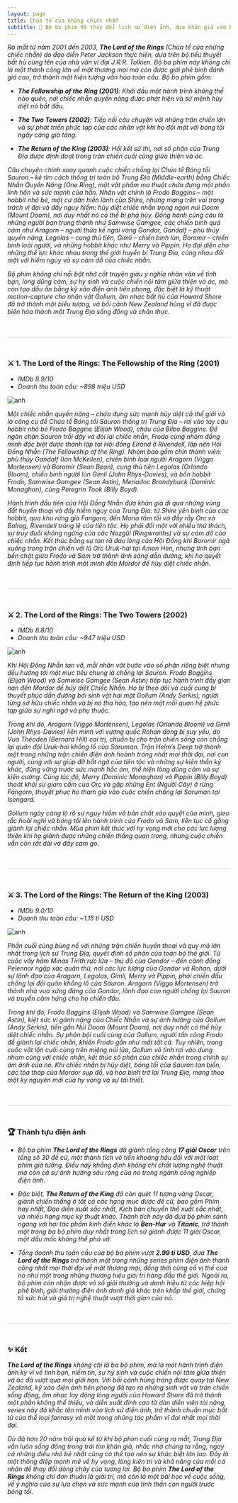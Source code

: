 ```yaml
---
layout: page
title: Chúa tể của những chiếc nhẫn
subtitle: 🌋 Bộ ba phim đã thay đổi lịch sử điện ảnh, đưa khán giả vào hành trình kỳ vĩ của tình bạn, lòng dũng cảm và hy sinh.
---
```


_Ra mắt từ năm 2001 đến 2003, **The Lord of the Rings** (Chúa tể của những chiếc nhẫn) do đạo diễn Peter Jackson thực hiện, dựa trên bộ tiểu thuyết bất hủ cùng tên của nhà văn vĩ đại J.R.R. Tolkien. Bộ ba phim này không chỉ là một thành công lớn về mặt thương mại mà còn được giới phê bình đánh giá cao, trở thành một hiện tượng văn hóa toàn cầu. Bộ ba phim gồm:_

* _**The Fellowship of the Ring (2001)**: Khởi đầu một hành trình không thể nào quên, nơi chiếc nhẫn quyền năng được phát hiện và sứ mệnh hủy diệt nó bắt đầu._

* _**The Two Towers (2002)**: Tiếp nối câu chuyện với những trận chiến lớn và sự phát triển phức tạp của các nhân vật khi họ đối mặt với bóng tối ngày càng gia tăng._

* _**The Return of the King (2003)**: Hồi kết sử thi, nơi số phận của Trung Địa được định đoạt trong trận chiến cuối cùng giữa thiện và ác._

_Câu chuyện chính xoay quanh cuộc chiến chống lại Chúa tể Bóng tối Sauron – kẻ tìm cách thống trị toàn bộ Trung Địa (Middle-earth) bằng Chiếc Nhẫn Quyền Năng (One Ring), một vật phẩm ma thuật chứa đựng một phần linh hồn và sức mạnh của hắn. Nhân vật chính là Frodo Baggins – một hobbit nhỏ bé, một cư dân hiền lành của Shire, nhưng mang trên vai trọng trách vĩ đại và đầy nguy hiểm: hủy diệt chiếc nhẫn trong ngọn núi Doom (Mount Doom), nơi duy nhất nó có thể bị phá hủy. Đồng hành cùng cậu là những người bạn trung thành như Samwise Gamgee, các chiến binh quả cảm như Aragorn – người thừa kế ngai vàng Gondor, Gandalf – phù thủy quyền năng, Legolas – cung thủ tiên, Gimli – chiến binh lùn, Boromir – chiến binh loài người, và những hobbit khác như Merry và Pippin. Họ đại diện cho những thế lực khác nhau trong thế giới huyền bí Trung Địa, cùng nhau đối mặt với hiểm nguy và sự cám dỗ của chiếc nhẫn._

_Bộ phim không chỉ nổi bật nhờ cốt truyện giàu ý nghĩa nhân văn về tình bạn, lòng dũng cảm, sự hy sinh và cuộc chiến nội tâm giữa thiện và ác, mà còn tạo dấu ấn bằng kỹ xảo điện ảnh tiên phong, đặc biệt là kỹ thuật motion-capture cho nhân vật Gollum, âm nhạc bất hủ của Howard Shore đã trở thành một biểu tượng, và bối cảnh New Zealand hùng vĩ đã được biến hóa thành một Trung Địa sống động và chân thực._

<div style="border: 1px solid #e6e6e6; margin:48px 0"></div>

### ⚔️ 1. The Lord of the Rings: The Fellowship of the Ring (2001)
* _IMDb 8.9/10_
* _Doanh thu toàn cầu: ~898 triệu USD_

![anh](/assets/img/the-lord-of-the-rings-1.jpg)

_Một chiếc nhẫn quyền năng – chứa đựng sức mạnh hủy diệt cả thế giới và là công cụ để Chúa tể Bóng tối Sauron thống trị Trung Địa – rơi vào tay cậu hobbit nhỏ bé Frodo Baggins (Elijah Wood), cháu của Bilbo Baggins. Để ngăn chặn Sauron trỗi dậy và đòi lại chiếc nhẫn, Frodo cùng nhóm đồng minh đặc biệt được thành lập tại Hội đồng Elrond ở Rivendell, lập nên Hội Đồng Nhẫn (The Fellowship of the Ring). Nhóm bao gồm chín thành viên: phù thủy Gandalf (Ian McKellen), chiến binh loài người Aragorn (Viggo Mortensen) và Boromir (Sean Bean), cung thủ tiên Legolas (Orlando Bloom), chiến binh người lùn Gimli (John Rhys-Davies), và bốn hobbit Frodo, Samwise Gamgee (Sean Astin), Meriadoc Brandybuck (Dominic Monaghan), cùng Peregrin Took (Billy Boyd)._

_Hành trình đầu tiên của Hội Đồng Nhẫn đưa khán giả đi qua những vùng đất huyền thoại và đầy hiểm nguy của Trung Địa: từ Shire yên bình của các hobbit, qua khu rừng già Fangorn, đến Moria tăm tối và đầy rẫy Orc và Balrog, Rivendell tráng lệ của tiên tộc. Họ phải đối mặt với nhiều thử thách, sự truy đuổi không ngừng của các Nazgûl (Ringwraiths) và sự cám dỗ của chiếc nhẫn. Kết thúc bằng sự tan rã đau lòng của Hội Đồng khi Boromir ngã xuống trong trận chiến với lũ Orc Uruk-hai tại Amon Hen, nhưng tình bạn bền chặt giữa Frodo và Sam trở thành ánh sáng dẫn đường, khi họ quyết định tiếp tục hành trình một mình đến Mordor để hủy diệt chiếc nhẫn._

<div style="border: 1px solid #e6e6e6; margin:48px 0"></div>

### ⚔️ 2. The Lord of the Rings: The Two Towers (2002)

* _IMDb 8.8/10_
* _Doanh thu toàn cầu: ~947 triệu USD_

![anh](/assets/img/the-lord-of-the-rings-2.jpg)

_Khi Hội Đồng Nhẫn tan vỡ, mỗi nhân vật bước vào số phận riêng biệt nhưng đều hướng tới một mục tiêu chung là chống lại Sauron. Frodo Baggins (Elijah Wood) và Samwise Gamgee (Sean Astin) tiếp tục hành trình đầy gian nan đến Mordor để hủy diệt Chiếc Nhẫn. Họ bị theo dõi và cuối cùng bị thuyết phục dẫn đường bởi sinh vật hai mặt Gollum (Andy Serkis), người từng sở hữu chiếc nhẫn và bị nó tha hóa, tạo nên một mối quan hệ phức tạp giữa sự nghi ngờ và phụ thuộc._

_Trong khi đó, Aragorn (Viggo Mortensen), Legolas (Orlando Bloom) và Gimli (John Rhys-Davies) liên minh với vương quốc Rohan đang bị suy yếu, do Vua Théoden (Bernard Hill) cai trị, chuẩn bị cho trận chiến sống còn chống lại quân đội Uruk-hai khổng lồ của Saruman. Trận Helm’s Deep trở thành một trong những trận chiến điện ảnh hoành tráng nhất mọi thời đại, nơi con người, cùng với sự giúp đỡ bất ngờ của tiên tộc và những sự kiện thần kỳ khác, đứng vững trước sức mạnh hắc ám, thể hiện lòng dũng cảm và sự kiên cường. Cùng lúc đó, Merry (Dominic Monaghan) và Pippin (Billy Boyd) thoát khỏi sự giam cầm của Orc và gặp những Ent (Người Cây) ở rừng Fangorn, thuyết phục họ tham gia vào cuộc chiến chống lại Saruman tại Isengard._

_Gollum ngày càng lộ rõ sự nguy hiểm và bản chất xảo quyệt của mình, gieo rắc hoài nghi và bóng tối lên hành trình của Frodo và Sam, liên tục cố gắng giành lại chiếc nhẫn. Mùa phim kết thúc với hy vọng mới cho các lực lượng thiện khi họ giành được những chiến thắng quan trọng, nhưng cuộc chiến vẫn còn rất dài và đầy cam go._

<div style="border: 1px solid #e6e6e6; margin:48px 0"></div>

### ⚔️ 3. The Lord of the Rings: The Return of the King (2003)

* _IMDb 9.0/10_
* _Doanh thu toàn cầu: ~1.15 tỉ USD_

![anh](/assets/img/the-lord-of-the-rings-3.jpg)

_Phần cuối cùng bùng nổ với những trận chiến huyền thoại và quy mô lớn nhất trong lịch sử Trung Địa, quyết định số phận của toàn bộ thế giới. Từ cuộc vây hãm Minas Tirith rực lửa – thủ đô của Gondor – đến cánh đồng Pelennor ngập xác quân thù, nơi các lực lượng của Gondor và Rohan, dưới sự lãnh đạo của Aragorn, Legolas, Gimli, Merry và Pippin, phải chiến đấu chống lại đội quân khổng lồ của Sauron. Aragorn (Viggo Mortensen) trở thành nhà vua xứng đáng của Gondor, lãnh đạo con người chống lại Sauron và truyền cảm hứng cho họ chiến đấu._

_Trong khi đó, Frodo Baggins (Elijah Wood) và Samwise Gamgee (Sean Astin), kiệt sức vì gánh nặng của Chiếc Nhẫn và sự ảnh hưởng của Gollum (Andy Serkis), tiến gần Núi Doom (Mount Doom), nơi duy nhất có thể hủy diệt chiếc nhẫn. Sự phản bội cuối cùng của Gollum, người tấn công Frodo để giành lại chiếc nhẫn, khiến Frodo gần như mất tất cả. Tuy nhiên, trong cuộc vật lộn cuối cùng trên miệng núi lửa, Gollum vô tình rơi vào dung nham cùng với chiếc nhẫn, kết thúc số phận của chiếc nhẫn trong chính sự ám ảnh của nó. Khi chiếc nhẫn bị hủy diệt, bóng tối của Sauron tan biến, các tòa tháp của Mordor sụp đổ, và hòa bình trở lại Trung Địa, mang theo một kỷ nguyên mới của hy vọng và sự tái thiết._

<div style="border: 1px solid #e6e6e6; margin:48px 0"></div>

### 🏆 Thành tựu điện ảnh

* _Bộ ba phim **The Lord of the Rings** đã giành tổng cộng **17 giải Oscar** trên tổng số 30 đề cử, một thành tích vô tiền khoáng hậu đối với một loạt phim giả tưởng. Điều này khẳng định không chỉ chất lượng nghệ thuật mà còn cả sự ảnh hưởng sâu rộng của nó trong ngành công nghiệp điện ảnh._

* _Đặc biệt, **The Return of the King** đã càn quét 11 tượng vàng Oscar, giành chiến thắng ở tất cả các hạng mục được đề cử, bao gồm Phim hay nhất, Đạo diễn xuất sắc nhất, Kịch bản chuyển thể xuất sắc nhất, và nhiều hạng mục kỹ thuật khác. Thành tích này đã đưa bộ phim sánh ngang với hai tác phẩm kinh điển khác là **Ben-Hur** và **Titanic**, trở thành một trong ba bộ phim duy nhất trong lịch sử giành được 11 giải Oscar, một dấu mốc không thể phá vỡ._

* _Tổng doanh thu toàn cầu của bộ ba phim vượt **2.99 tỉ USD**, đưa **The Lord of the Rings** trở thành một trong những series phim điện ảnh thành công nhất mọi thời đại về mặt thương mại, đồng thời củng cố vị thế của nó như một trong những thương hiệu giải trí hàng đầu thế giới. Ngoài ra, bộ phim còn nhận được vô số giải thưởng và danh hiệu từ các hiệp hội phê bình, giải thưởng điện ảnh danh giá khác trên khắp thế giới, chứng tỏ sức hút và giá trị nghệ thuật vượt thời gian của nó._

<div style="border: 1px solid #e6e6e6; margin:48px 0"></div>

### ✨ Kết
_**The Lord of the Rings** không chỉ là ba bộ phim, mà là một hành trình điện ảnh kỳ vĩ về tình bạn, niềm tin, sự hy sinh và cuộc chiến nội tâm giữa thiện và ác đã vượt qua mọi giới hạn. Với bối cảnh hùng tráng được quay tại New Zealand, kỹ xảo điện ảnh tiên phong đã tạo ra những sinh vật và trận chiến sống động, âm nhạc lay động lòng người của Howard Shore đã trở thành một phần không thể thiếu, và diễn xuất đỉnh cao từ dàn diễn viên tài năng, series này đã khắc tên mình vào lịch sử điện ảnh, trở thành chuẩn mực bất tử của thể loại fantasy và một trong những tác phẩm vĩ đại nhất mọi thời đại._

_Dù đã hơn 20 năm trôi qua kể từ khi bộ phim cuối cùng ra mắt, Trung Địa vẫn luôn sống động trong trái tim khán giả, nhắc nhở chúng ta rằng, ngay cả những điều nhỏ bé nhất cũng có thể tạo nên sự khác biệt lớn lao. Đây là một thông điệp mạnh mẽ về hy vọng, lòng kiên trì và khả năng của mỗi cá nhân để thay đổi dòng chảy của tương lai. Bộ ba phim **The Lord of the Rings** không chỉ đơn thuần là giải trí, mà còn là một bài học về cuộc sống, về ý nghĩa của sự lựa chọn và sức mạnh của tinh thần con người trước bóng tối._